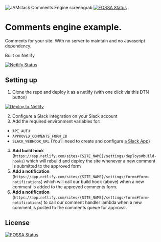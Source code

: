 ![JAMstack Comments Engine screengrab](screenshot.jpg)
[![FOSSA Status](https://app.fossa.io/api/projects/git%2Bgithub.com%2Fmrhk1%2Fjamstack-comments-engine.svg?type=shield)](https://app.fossa.io/projects/git%2Bgithub.com%2Fmrhk1%2Fjamstack-comments-engine?ref=badge_shield)


# Comments engine example.

Comments for your site. With no server to maintain and no Javascript dependency.


Built on Netlify

[![Netlify Status](https://api.netlify.com/api/v1/badges/9859aca9-0a82-49d4-9ae9-eefcbb4c4129/deploy-status)](https://app.netlify.com/sites/jamstack-comments/deploys)

## Setting up

1. Clone the repo and deploy it as a netlify (with one click via this DTN button)

<!-- Markdown snippet -->
[![Deploy to Netlify](https://www.netlify.com/img/deploy/button.svg)](https://app.netlify.com/start/deploy?repository=https://github.com/philhawksworth/jamstack-comments-engine)

2. Configure a Slack integration on your Slack account
3. Add the required environment variables for:
  - `API_AUTH`
  - `APPROVED_COMMENTS_FORM_ID`
  - `SLACK_WEBHOOK_URL` (You'll need to create and configure [a Slack App](https://api.slack.com/apps?new_app=1))
4. **Add build hook** (`https://app.netlify.com/sites/{SITE_NAME}/settings/deploys#build-hooks`) which will rebuild and deploy the site whenever a new comment is submitted to the approved form
5. **Add a notification** (`https://app.netlify.com/sites/{SITE_NAME}/settings/forms#form-notifications`) which will call our build hook (above) when a new comment is added to the approved comments form.
6. **Add a notification** (`https://app.netlify.com/sites/{SITE_NAME}/settings/forms#form-notifications`) to call our comment handler lambda when a new comment is posted to the comments queue for approval.


## License
[![FOSSA Status](https://app.fossa.io/api/projects/git%2Bgithub.com%2Fmrhk1%2Fjamstack-comments-engine.svg?type=large)](https://app.fossa.io/projects/git%2Bgithub.com%2Fmrhk1%2Fjamstack-comments-engine?ref=badge_large)